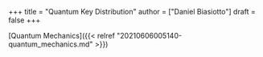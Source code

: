 +++
title = "Quantum Key Distribution"
author = ["Daniel Biasiotto"]
draft = false
+++

[Quantum Mechanics]({{< relref "20210606005140-quantum_mechanics.md" >}})
